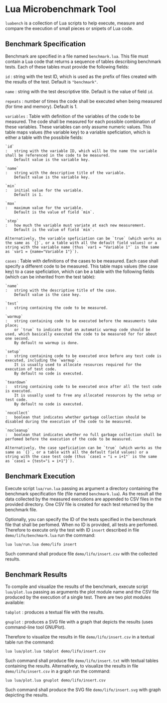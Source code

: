 Lua Microbenchmark Tool
=======================

`luabench` is a collection of Lua scripts to help execute, measure and compare the execution of small pieces or snipets of Lua code.


Benchmark Specification
-----------------------

Benchmark are specified in a file named `benchmark.lua`.
This file must contain a Lua code that returns a sequence of tables describing benchmark tests.
Each of these tables must provide the following fields:

`id`
:	string with the test ID, which is used as the prefix of files created with the results of the test.
	Default is `"benchmark"`.

`name`
:	string with the test descriptive title.
	Default is the value of field `id`.

`repeats`
:	number of times the code shall be executed when being measured (for time and memory).
	Default is 1.

`variables`
:	Table with definition of the variables of the code to be measured.
	The code shall be measured for each possible combination of these variables.
	These variables can only assume numeric values.
	This table maps values (the variable key) to a variable speficiation, which is either a table with the possibile fields:

	`id`
	:	string with the variable ID, which will be the name the variable shall be referenced in the code to be measured.
		Default value is the variable key.

	`name`
	:	string with the descriptive title of the variable.
		Default value is the variable key.

	`min`
	:	initial value for the variable.
		Default is 1.

	`max`
	:	maximum value for the variable.
		Default is the value of field `min`.

	`step`
	:	how much the variable must variate at each new measurement.
		Default is the value of field `min`.

	Alternatively, the variable speficiation can be `true` (which works as the same as `{}`, or a table with all the default field values) or a string with the variable name (thus `var1 = "Variable 1"` is the same as `var1 = {name="Variable 1"}`).

`cases`
:	Table with definitions of the cases to be measured.
	Each case shall specify a different code to be measured.
	This table maps values (the case key) to a case speficiation, which can be a table with the following fields (which can be inherited from the test table):

	`name`
	:	string with the descriptive title of the case.
		Default value is the case key.

	`test`
	:	string containing the code to be measured.

	`warmup`
	:	string containing code to be executed before the measuments take place;
		or `true` to indicate that an automatic warmup code should be used, which basically executed the code to be measured for for about one second.
		By default no warmup is done.

	`setup`
	:	string containing code to be executed once before any test code is executed, including the `warmup`.
		It is usually used to allocate resources required for the execution of test code.
		By default no code is executed.

	`teardown`
	:	string containing code to be executed once after all the test code is executed.
		It is usually used to free any allocated resources by the setup or test code.
		By default no code is executed.

	`nocollect`
	:	boolean that indicates whether garbage collection should be disabled during the execution of the code to be measured.

	`nocleanup`
	:	boolean that indicates whether no full garbage collection shall be perfomed before the execution of the code to be measured.

	Alternatively, the case speficiation can be `true` (which works as the same as `{}`, or a table with all the default field values) or a string with the case test code (thus `case1 = "i = i+1"` is the same as `case1 = {test="i = i+1"}`).


Benchmark Execution
-------------------

Execute script `lua/run.lua` passing as argument a directory containing the benchmark specification file (file named `benchmark.lua`).
As the result all the data collected by the measured executions are appended to CSV files in the provided directory.
One CSV file is created for each test returned by the benchmark file.

Optionally, you can specify the ID of the tests specified in the benchmark file that shall be perfomed.
When no ID is provided, all tests are perfomed.
Therefore to execute only the test with ID `insert` described in file `demo/lifo/benchmark.lua` run the command:

	lua lua/run.lua demo/lifo insert

Such command shall produce file `demo/lifo/insert.csv` with the collected results.


Benchmark Results
-----------------

To compile and visualize the results of the benchmark, execute script `lua/plot.lua` passing as arguments the plot module name and the CSV file produced by the execution of a single test.
There are two plot modules available:

`tabplot`
:	produces a textual file with the results.

`gnuplot`
:	produces a SVG file with a graph that depicts the results (uses command-line tool GNUPlot).

Therefore to visualize the results in file `demo/lifo/insert.csv` in a textual table run the command:

	lua lua/plot.lua tabplot demo/lifo/insert.csv

Such command shall produce file `demo/lifo/insert.txt` with textual tables containing the results.
Alternatively, to visualize the results in file `demo/lifo/insert.csv` in a graph run the command:

	lua lua/plot.lua gnuplot demo/lifo/insert.csv

Such command shall produce the SVG file `demo/lifo/insert.svg` with graph depicting the results.
